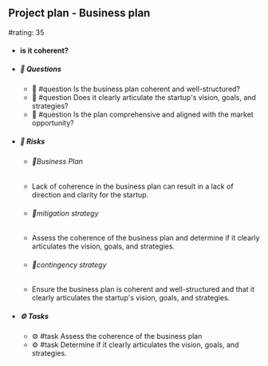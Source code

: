 ## Project plan - Business plan
#rating: 35
- #### is it coherent?
- ##### 💭 Questions
  - 💭 #question Is the business plan coherent and well-structured?
  - 💭 #question Does it clearly articulate the startup's vision, goals, and strategies?
  - 💭 #question Is the plan comprehensive and aligned with the market opportunity?
- ##### 🚨 Risks

  - ###### 🚨Business Plan
  - Lack of coherence in the business plan can result in a lack of direction and clarity for the startup.
  - ###### 🚨mitigation strategy
  - Assess the coherence of the business plan and determine if it clearly articulates the vision, goals, and strategies.
  - ###### 🚨contingency strategy
  - Ensure the business plan is coherent and well-structured and that it clearly articulates the startup's vision, goals, and strategies.
- ##### ⚙️ Tasks
  - ⚙️ #task Assess the coherence of the business plan
  - ⚙️ #task  Determine if it clearly articulates the vision, goals, and strategies.


